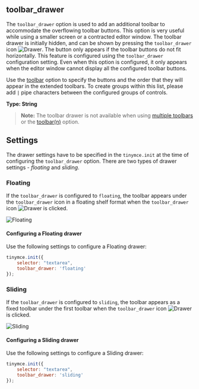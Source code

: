 ## toolbar_drawer

The `toolbar_drawer` option is used to add an additional toolbar to accommodate the overflowing toolbar buttons. This option is very useful while using a smaller screen or a contracted editor window. The toolbar drawer is initially hidden, and can be shown by pressing the `toolbar_drawer` icon ![**Drawer**]({{site.baseurl}}/images/icons/more-drawer.svg). The button only appears if the toolbar buttons do not fit horizontally. This feature is configured using the `toolbar_drawer` configuration setting. Even when this option is configured, it only appears when the editor window cannot display all the configured toolbar buttons.

Use the [toolbar]({{site.baseurl}}/configure/editor-appearance/#toolbar) option to specify the buttons and the order that they will appear in the extended toolbars. To create groups within this list, please add `|` pipe characters between the configured groups of controls.

**Type: String**

> **Note:** The toolbar drawer is not available when using [multiple toolbars]({{site.baseurl}}/configure/editor-appearance/#usingmultipletoolbars) or the [toolbar(n)]({{site.baseurl}}/configure/editor-appearance/#toolbarn) option.

## Settings

The drawer settings have to be specified in the `tinymce.init` at the time of configuring the  `toolbar_drawer` option. There are two types of drawer settings - _floating_ and _sliding_.

### Floating

If the `toolbar_drawer` is configured to `floating`, the toolbar appears under the `toolbar_drawer` icon in a floating shelf format when the `toolbar_drawer` icon ![**Drawer**]({{site.baseurl}}/images/icons/more-drawer.svg) is clicked.

![**Floating**]({{site.baseurl}}/images/floating_drawer.png)

#### Configuring a Floating drawer

Use the following settings to configure a Floating drawer:

```js
tinymce.init({
    selector: "textarea",
    toolbar_drawer: 'floating'
});
```

### Sliding

If the `toolbar_drawer` is configured to `sliding`, the toolbar appears as a fixed toolbar under the first toolbar when the `toolbar_drawer` icon ![**Drawer**]({{site.baseurl}}/images/icons/more-drawer.svg) is clicked.

![**Sliding**]({{site.baseurl}}/images/sliding_drawer.png)

#### Configuring a Sliding drawer

Use the following settings to configure a Sliding drawer:

```js
tinymce.init({
    selector: "textarea",
    toolbar_drawer: 'sliding'
});
```
